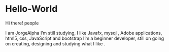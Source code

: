 # Hello-World

Hi there! people 
 
I am JorgeAlpha I’m still studying, I like Javafx, mysql , Adobe applications, html5, css, JavaScript and    bootstrap
        I’m a beginner developer, still on going on creating, designing and studying what I like .
